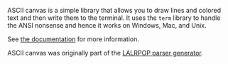 ASCII canvas is a simple library that allows you to draw lines and
colored text and then write them to the terminal. It uses the `term`
library to handle the ANSI nonsense and hence it works on Windows,
Mac, and Unix.

See [the documentation](https://docs.rs/ascii-canvas/) for more information.

ASCII canvas was originally part of the [LALRPOP parser generator](https://github.com/nikomatsakis/lalrpop).
